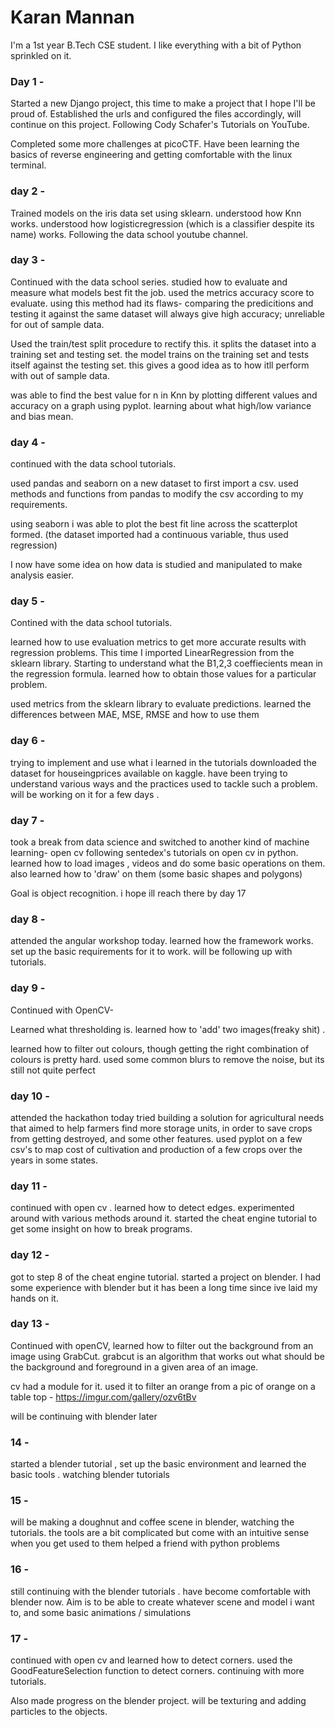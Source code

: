 # Karan Mannan

I'm a 1st year B.Tech CSE student. 
I like everything with a bit of Python sprinkled on it. 



### Day 1 - 

Started a new Django project, this time to make a project that I hope I'll be proud of. Established the urls and configured the files accordingly, will continue on this project. Following Cody Schafer's Tutorials on YouTube.

Completed some more challenges at picoCTF. Have been learning the basics of reverse engineering and getting comfortable with the linux terminal.


### day 2 - 

Trained models on the iris data set using sklearn. 
understood how Knn works.
understood how logisticregression (which is a classifier despite its name) works.
Following the data school youtube channel.



### day 3 - 

Continued with the data school series. 
studied how to evaluate and measure what models best fit the job.
used the metrics accuracy score to evaluate. 
using this method had its flaws- comparing the predicitions and testing it against the same dataset will always give high accuracy; unreliable for out of sample data.

Used the train/test split procedure to rectify this.
it splits the dataset into a training set and testing set.
the model trains on the training set and tests itself against the testing set.
this gives a good idea as to how itll perform with out of sample data.

was able to find the best value for n in Knn by plotting different values and accuracy on a graph using pyplot.
learning about what high/low variance and bias mean.

### day 4 - 

continued with the data school tutorials.

used pandas and seaborn on a new dataset to first import a csv. used methods and functions from pandas to modify the csv according to my requirements.

using seaborn i was able to plot the best fit line across the scatterplot formed. (the dataset imported had a continuous variable, thus used regression)

I now have some idea on how data is studied and manipulated to make analysis easier.
            
### day 5 - 

Contined with the data school tutorials.

learned how to use evaluation metrics to get more accurate results with regression problems. This time I imported LinearRegression from the sklearn library.
Starting to understand what the B1,2,3 coeffiecients mean in the regression formula. 
learned how to obtain those values for a particular problem.

used metrics from the sklearn library to evaluate predictions. learned the differences between MAE, MSE, RMSE and how to use them


### day 6 - 

trying to implement and use what i learned in the tutorials
downloaded the dataset for houseingprices available on kaggle.
have been trying to understand various ways and the practices used to tackle such a problem.
will be working on it for a few days .

### day 7 -

took a break from data science and switched to another kind of machine learning- open cv 
following sentedex's tutorials on open cv in python. 
learned how to load images , videos and do some basic operations on them.
also learned how to 'draw' on them (some basic shapes and polygons) 

Goal is object recognition. 
i hope ill reach there by day 17


### day 8 -

attended the angular workshop today.
learned how the framework works.
set up the basic requirements for it to work. 
will be following up with tutorials. 


### day 9 -

Continued with OpenCV- 

Learned what thresholding is. learned how to 'add' two images(freaky shit) .


learned how to filter out colours, though getting the right combination of colours is pretty hard.
used some common blurs to remove the noise, but its still not quite perfect


### day 10 - 

attended the hackathon today
tried building a solution for agricultural needs that aimed to help farmers find more storage units, in order to save crops from getting destroyed, and some other features.
used pyplot on a few csv's to map cost of cultivation and production of a few crops over the years in some states.
            
     
     
### day 11 - 
continued with open cv . learned how to detect edges.
experimented around with various methods around it.
started the cheat engine tutorial to get some insight on how to break programs.


### day 12 - 

got to step 8 of the cheat engine tutorial.
started a project on blender. I had some experience with blender but it has been a long time since ive laid my hands on it.



### day 13 -

Continued with openCV, learned how to filter out the background from an image using GrabCut.
grabcut is an algorithm that works out what should be the background and foreground in a given area of an image. 

cv had a module for it. used it to filter an orange from a pic of orange on a table top - https://imgur.com/gallery/ozv6tBv

will be continuing with blender later


### 14 - 

started a blender tutorial , set up the basic environment and learned the basic tools . 
watching blender tutorials


### 15 - 

will be making a doughnut and coffee scene in blender, watching the tutorials. 
the tools are a bit complicated but come with an intuitive sense when you get used to them
helped a friend with python problems


### 16 - 

still continuing with the blender tutorials . have become comfortable with blender now. Aim is to be able to create whatever scene and model i want to, and some basic animations / simulations

### 17 - 

continued with open cv and learned how to detect corners. used the GoodFeatureSelection function to detect corners. 
continuing with more tutorials.

Also made progress on the blender project. will be texturing and adding particles to the objects.
